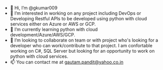 - 👋 Hi, I’m @gkumar009
- 👀 I’m interested in working on any project including DevOps or Developing Restful APIs to be developed using python with cloud services either on Azure or AWS or GCP.
- 🌱 I’m currently learning python with cloud development/Azure/AWS/GCP.
- 💞️ I’m looking to collaborate on team or with project who's looking for a developer who can work/contribute to that project. I am confortable working on C#, SQL Server but looking for an opportunity to work on python with cloud services.
- 📫 You can contact me at gautam.pandit@yahoo.co.in

<!---
gkumar009/gkumar009 is a ✨ special ✨ repository because its `README.md` (this file) appears on your GitHub profile.
You can click the Preview link to take a look at your changes.
--->
